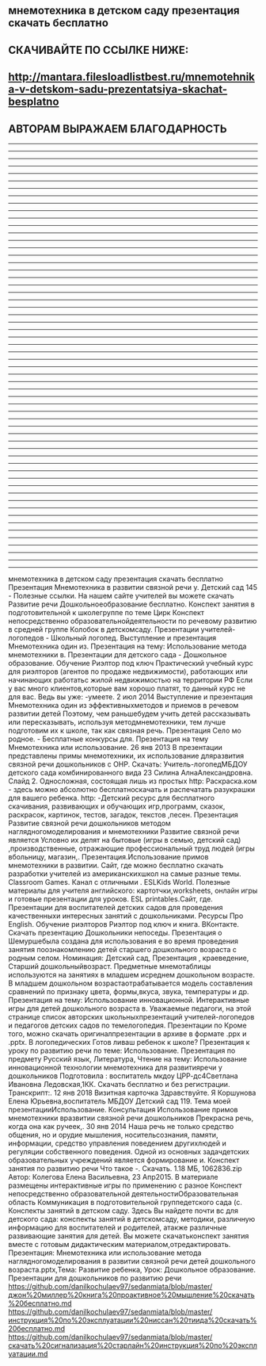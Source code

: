 мнемотехника в детском саду презентация скачать бесплатно
--------------------------------------------------
СКАЧИВАЙТЕ ПО ССЫЛКЕ НИЖЕ:
--------------------------------------------------
http://mantara.filesloadlistbest.ru/mnemotehnika-v-detskom-sadu-prezentatsiya-skachat-besplatno
--------------------------------------------------
АВТОРАМ ВЫРАЖАЕМ БЛАГОДАРНОСТЬ
--------------------------------------------------
--------------------------------------------------
--------------------------------------------------
--------------------------------------------------
--------------------------------------------------
--------------------------------------------------
--------------------------------------------------
--------------------------------------------------
--------------------------------------------------
--------------------------------------------------
--------------------------------------------------
--------------------------------------------------
--------------------------------------------------
--------------------------------------------------
--------------------------------------------------
--------------------------------------------------
--------------------------------------------------
--------------------------------------------------
--------------------------------------------------
--------------------------------------------------
--------------------------------------------------
--------------------------------------------------
--------------------------------------------------
--------------------------------------------------
--------------------------------------------------
--------------------------------------------------
--------------------------------------------------
--------------------------------------------------
--------------------------------------------------
--------------------------------------------------
--------------------------------------------------
--------------------------------------------------
--------------------------------------------------
--------------------------------------------------
--------------------------------------------------
--------------------------------------------------
--------------------------------------------------
--------------------------------------------------
--------------------------------------------------
--------------------------------------------------
--------------------------------------------------
--------------------------------------------------
--------------------------------------------------
--------------------------------------------------
--------------------------------------------------
--------------------------------------------------
--------------------------------------------------
--------------------------------------------------
--------------------------------------------------
--------------------------------------------------
--------------------------------------------------
--------------------------------------------------
--------------------------------------------------
--------------------------------------------------
--------------------------------------------------
--------------------------------------------------
--------------------------------------------------
--------------------------------------------------
--------------------------------------------------
мнемотехника в детском саду презентация скачать бесплатно Презентация Мнемотехника в развитии связной речи у. Детский сад 145 - Полезные ссылки. На нашем сайте учителей вы можете скачать Развитие речи Дошкольноеобразование бесплатно.  Конспект занятия в подготовительной к школегруппе по теме Цирк  Конспект непосредственно образовательнойдеятельности по речевому развитию в средней группе Колобок в детскомсаду. Презентации учителей-логопедов - Школьный логопед. Выступление и презентация Мнемотехника  один из. Презентация на тему: Использование метода мнемотехники в. Презентации для детского сада - Дошкольное образование. Обучение Риэлтор под ключ Практический учебный курс для риэлторов (агентов по продаже недвижимости), работающих или начинающих работатьс жилой недвижимостью на территории РФ Если у вас много клиентов,которые вам хорошо платят, то данный курс не для вас. Ведь вы уже:  -умеете. 2 июл 2014  Выступление и презентация Мнемотехника  один из эффективныхметодов и приемов в речевом развитии детей  Поэтому, чем раньшебудем учить детей рассказывать или пересказывать, используя методмнемотехники, тем лучше подготовим их к школе, так как связная речь. Презентация Село мо родное. - Бесплатные конкурсы для. Презентация на тему Мнемотехника или использование. 26 янв 2013  В презентации представлены примы мнемотехники, их использование дляразвития связной речи дошкольников с ОНР.  Скачать:  Учитель-логопедМБДОУ детского сада комбинированного вида  23 Силина АлнаАлександровна. Слайд 2. Односложная, состоящая лишь из простых
http: Раскраска.ком - здесь можно абсолютно бесплатноcкачать и распечатать разукрашки для вашего ребенка.  http: -Детский ресурс для бесплатного скачивания, развивающих и обучающих игр,программ, сказок, раскрасок, картинок, тестов, загадок, текстов ,песен. Презентация Развитие связной речи дошкольников методом наглядногомоделирования и мнемотехники Развитие связной речи является Условно их делят на бытовые (игры в семью, детский сад) ,производственные, отражающие профессиональный труд людей (игры вбольницу, магазин,. Презентация.Использование примов мнемотехники в развитии. Сайт, где можно бесплатно скачать разработки учителей из американскихшкол на самые разные темы. Classroom Games. Канал с отличными . ESLKids World. Полезные материалы для учителя английского: картотчки,worksheets, онлайн игры и готовые презентации для уроков. ESL printables.Сайт, где. Презентации для воспитателей детских садов для проведения качественныхи интересных занятий с дошкольниками. Ресурсы  Про English. Обучение риэлторов Риэлтор под ключ и книга.  ВКонтакте. Скачать презентацию Дошкольники непоседы.  Презентация о Шемуршебыла создана для использования е во время проведения занятия поознакомлению детей старшего дошкольного возраста с родным селом. Номинация: Детский сад, Презентация , краеведение, Старший дошкольныйвозраст. Предметные мнемотаблицы используются на занятиях в младшем исреднем дошкольном возрасте. В младшем дошкольном возрастаотрабатывается модель составления сравнений по признаку цвета, формы,вкуса, звука, температуры и др. Презентация на тему: Использование инновационной. Интерактивные игры для детей дошкольного возраста в. Уважаемые педагоги, на этой странице список авторских школьныхпрезентаций учителей-логопедов и педагогов детских садов по темелогопедия. Презентации по  Кроме того, можно скачать оригиналпрезентации в архиве в формате .ppx и .pptx. В логопедических  Готов ливаш ребенок к школе?
Презентация к уроку по развитию речи по теме: Использование. Презентация по предмету Русский язык, Литература, Чтение на тему: Использование инновационной технологии мнемотехника для развитияречи у дошкольников Подготовила : воспитатель мкдоу ЦРР-дс4Светлана Ивановна Ледовская,1КК. Скачать бесплатно и без регистрации. Транскрипт:. 12 янв 2018  Визитная карточка Здравствуйте. Я Коршунова Елена Юрьевна,воспитатель МБДОУ Детский сад  119. Тема моей презентацииИспользование. Консультация Использование примов мнемотехники вразвитии связной речи дошкольников Прекрасна речь, когда она как ручеек,. 30 янв 2014  Наша речь  не только средство общения, но и орудие мышления, носительсознания, памяти, информации, средство управления поведением другихлюдей и регуляции собственного поведения. Одной из основных задачдетских образовательных учреждений является формирование и. Конспект занятия по развитию речи Что такое  -. Скачать. 1.18 МБ, 1062836.zip Автор: Колегова Елена Васильевна, 23 Апр2015. В материале размещены интерактивные игры по применению с разное  Конспект непосредственно образовательной деятельностиОбразовательная область Коммуникация в подготовительной группедетского сада (с. Конспекты занятий в детском саду. Здесь Вы найдете почти вс для детского сада: конспекты занятий в детскомсаду, методики, различную информацию для воспитателей и родителей, атакже различные развивающие занятия для детей. Вы можете скачатьконспект занятия вместе с готовым дидактическим материалом,отредактировать. Презентация: Мнемотехника или использование метода наглядногомоделирования в развитии связной речи детей дошкольного возраста.pptx,Тема: Развитие ребенка, Урок: Дошкольное образование. Презентации для дошкольников по развитию речи
https://github.com/danilkochulaev97/sedanmiata/blob/master/джон%20миллер%20книга%20проактивное%20мышление%20скачать%20бесплатно.md
https://github.com/danilkochulaev97/sedanmiata/blob/master/инструкция%20по%20эксплуатации%20ниссан%20тиида%20скачать%20бесплатно.md
https://github.com/danilkochulaev97/sedanmiata/blob/master/скачать%20сигнализация%20старлайн%20инструкция%20по%20эксплуатации.md